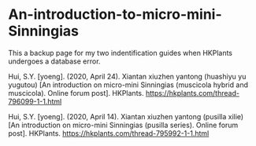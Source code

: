 # An-introduction-to-micro-mini-Sinningias
This a backup page for my two indentification guides when HKPlants undergoes a database error.

Hui, S.Y. [yoeng]. (2020, April 24). Xiantan xiuzhen yantong (huashiyu yu yugutou) [An introduction on micro-mini Sinningias (muscicola hybrid and muscicola). Online forum post]. HKPlants. https://hkplants.com/thread-796099-1-1.html

Hui, S.Y. [yoeng]. (2020, April 14). Xiantan xiuzhen yantong (pusilla xilie) [An introduction on micro-mini Sinningias (pusilla series). Online forum post]. HKPlants. https://hkplants.com/thread-795992-1-1.html 

